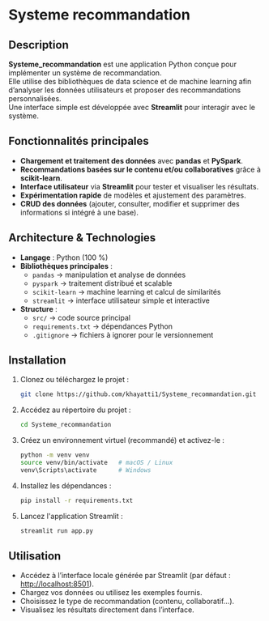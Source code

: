 # Systeme recommandation

##  Description
**Systeme_recommandation** est une application Python conçue pour implémenter un système de recommandation.  
Elle utilise des bibliothèques de data science et de machine learning afin d’analyser les données utilisateurs et proposer des recommandations personnalisées.  
Une interface simple est développée avec **Streamlit** pour interagir avec le système.

## Fonctionnalités principales
- **Chargement et traitement des données** avec **pandas** et **PySpark**.
- **Recommandations basées sur le contenu et/ou collaboratives** grâce à **scikit-learn**.
- **Interface utilisateur** via **Streamlit** pour tester et visualiser les résultats.
- **Expérimentation rapide** de modèles et ajustement des paramètres.
- **CRUD des données** (ajouter, consulter, modifier et supprimer des informations si intégré à une base).

## Architecture & Technologies
- **Langage** : Python (100 %)
- **Bibliothèques principales** :
  - `pandas` → manipulation et analyse de données
  - `pyspark` → traitement distribué et scalable
  - `scikit-learn` → machine learning et calcul de similarités
  - `streamlit` → interface utilisateur simple et interactive
- **Structure** :
  - `src/` → code source principal
  - `requirements.txt` → dépendances Python
  - `.gitignore` → fichiers à ignorer pour le versionnement

## Installation
1. Clonez ou téléchargez le projet :
    ```bash
    git clone https://github.com/khayatti1/Systeme_recommandation.git
    ```
2. Accédez au répertoire du projet :
    ```bash
    cd Systeme_recommandation
    ```
3. Créez un environnement virtuel (recommandé) et activez-le :
    ```bash
    python -m venv venv
    source venv/bin/activate   # macOS / Linux
    venv\Scripts\activate      # Windows
    ```
4. Installez les dépendances :
    ```bash
    pip install -r requirements.txt
    ```
5. Lancez l'application Streamlit :
    ```bash
    streamlit run app.py
    ```

## Utilisation
- Accédez à l’interface locale générée par Streamlit (par défaut : [http://localhost:8501](http://localhost:8501)).
- Chargez vos données ou utilisez les exemples fournis.
- Choisissez le type de recommandation (contenu, collaboratif…).
- Visualisez les résultats directement dans l’interface.

